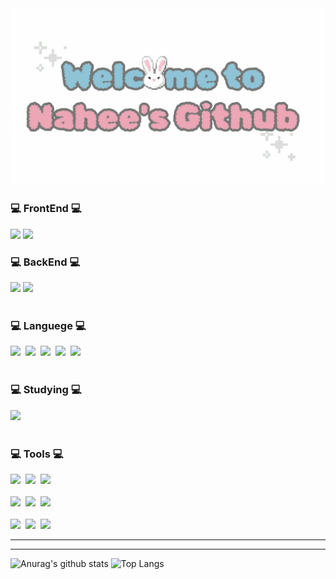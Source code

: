 
<!--
<!--타이틀 부분-->
<img width="800px" src="https://github.com/seraphicalness/seraphicalness/blob/main/welcome.gif" />


<!--내용 부분-->
<div>
<h3>💻 FrontEnd 💻</h3>
<img src="https://img.shields.io/badge/react-20232a.svg?style=for-the-badge&logo=react&logoColor=61DAFB" />
<img src="https://img.shields.io/badge/Flutter-02569B?style=for-the-badge&logo=flutter&logoColor=white"/>
</div>

<h3>💻 BackEnd 💻</h3>
<div>
  <img src="https://img.shields.io/badge/Node.js-339933?style=for-the-badge&logo=Node.js&logoColor=white"/> 
  <img src="https://img.shields.io/badge/DJANGO-%23092E20?style=for-the-badge&logo=Django&logoColor=green&color=white" />&nbsp
</div>
<br>

<h3>💻 Languege 💻</h3>
<div>
  <img src="https://img.shields.io/badge/JAVA-007396?style=for-the-badge&logo=Java&logoColor=white">&nbsp
  <img src="https://img.shields.io/badge/PYTHON-%233776AB?style=for-the-badge&logo=python&logoColor=orange&color=3670A0">&nbsp
  <img src="https://img.shields.io/badge/C-%23A8B9CC?style=for-the-badge&logo=C&logoColor=white&color=150458"/>&nbsp
  <img src="https://img.shields.io/badge/javascript-F7DF1E.svg?style=for-the-badge&logo=javascript&logoColor=20232a" />&nbsp
  <img src="https://img.shields.io/badge/C%20SHARP-%23512BD4?style=for-the-badge&logo=C%23&logoColor=white&color=green" />&nbsp
</div>

<br>

<h3>💻 Studying 💻</h3>
<div>
    <img src="https://img.shields.io/badge/SPRING-%236DB33F?style=for-the-badge&logo=Spring&logoColor=green&color=white" />&nbsp
</div>

<br>

<h3>💻 Tools 💻</h3>
<div>
  <img src="https://img.shields.io/badge/git-F05033.svg?style=for-the-badge&logo=git&logoColor=white" />&nbsp
  <img src="https://img.shields.io/badge/github-181717.svg?style=for-the-badge&logo=github&logoColor=white" />&nbsp
  <img src="https://img.shields.io/badge/Notion-F3F3F3.svg?style=for-the-badge&logo=notion&logoColor=black" />&nbsp

</div>

<br>

<div>
  <img src="https://img.shields.io/badge/VSCode-2C2C32.svg?style=for-the-badge&logo=visual-studio-code&logoColor=22ABF3" />&nbsp
  <img src="https://img.shields.io/badge/Eclipse-2C2255?style=for-the-badge&logo=Eclipse%20IDE&logoColor=white">&nbsp
 <img src="https://img.shields.io/badge/figma-F24E1E.svg?style=for-the-badge&logo=figma&logoColor=white" />&nbsp



<!--   <img src="https://img.shields.io/badge/Colab-2C2C32.svg?style=for-the-badge&logo=googlecolab&logoColor=F9AB00" />&nbsp -->
</div>
<br> 
<div>
 <img src="https://img.shields.io/badge/Ubuntu-E95420?style=for-the-badge&logo=Ubuntu&logoColor=white"/>&nbsp
<img src="https://img.shields.io/badge/Visual Studio-5C2D91?style=for-the-badge&logo=Visual Studio&logoColor=white"/>&nbsp
<img src="https://img.shields.io/badge/Andoid Studio-3DDC84?style=flat-square&logo=android studio&logoColor=white">&nbsp

</div>

------
<!--
## Link 
[<img src="https://img.shields.io/badge/Notion-F3F3F3.svg?style=for-the-badge&logo=notion&logoColor=black" />](https://flax-heron-d42.notion.site/264aeab9def44404840757ca26124c27?v=715c499aeb0e4c349af539e7aa154dbc&pvs=4)
-->
------
![Anurag's github stats](https://github-readme-stats.vercel.app/api?username=seraphicalness&show_icons=true&theme=tokyonight)
![Top Langs](https://github-readme-stats.vercel.app/api/top-langs/?username=seraphicalness&layout=compact&theme=tokyonight)

